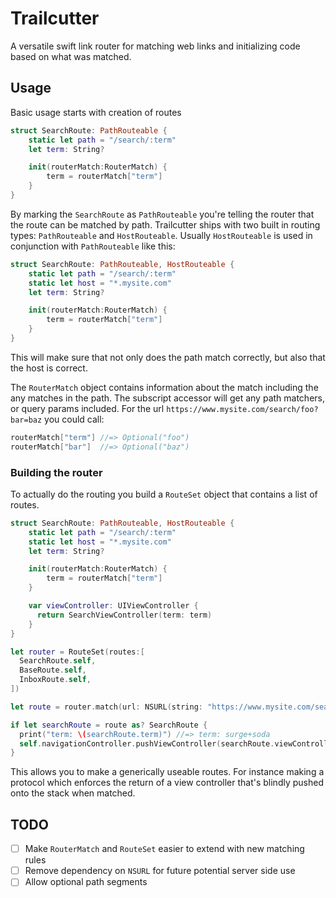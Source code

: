 # Trailcutter

A versatile swift link router for matching web links and initializing code
based on what was matched.

## Usage

Basic usage starts with creation of routes

```swift
struct SearchRoute: PathRouteable {
    static let path = "/search/:term"
    let term: String?

    init(routerMatch:RouterMatch) {
        term = routerMatch["term"]
    }
}
```

By marking the `SearchRoute` as `PathRouteable` you're telling the router that
the route can be matched by path. Trailcutter ships with two built in routing
types: `PathRouteable` and `HostRouteable`. Usually `HostRouteable` is used in
conjunction with `PathRouteable` like this:

```swift
struct SearchRoute: PathRouteable, HostRouteable {
    static let path = "/search/:term"
    static let host = "*.mysite.com"
    let term: String?

    init(routerMatch:RouterMatch) {
        term = routerMatch["term"]
    }
}
```

This will make sure that not only does the path match correctly, but also that
the host is correct.

The `RouterMatch` object contains information about the match including the any
matches in the path. The subscript accessor will get any path matchers, or query
params included. For the url `https://www.mysite.com/search/foo?bar=baz` you
could call:
```swift
routerMatch["term"] //=> Optional("foo")
routerMatch["bar"]  //=> Optional("baz")
```

### Building the router

To actually do the routing you build a `RouteSet` object that contains a list of
routes.

```swift
struct SearchRoute: PathRouteable, HostRouteable {
    static let path = "/search/:term"
    static let host = "*.mysite.com"
    let term: String?

    init(routerMatch:RouterMatch) {
        term = routerMatch["term"]
    }

    var viewController: UIViewController {
      return SearchViewController(term: term)
    }
}

let router = RouteSet(routes:[
  SearchRoute.self,
  BaseRoute.self,
  InboxRoute.self,
])

let route = router.match(url: NSURL(string: "https://www.mysite.com/search/surge+soda"))

if let searchRoute = route as? SearchRoute {
  print("term: \(searchRoute.term)") //=> term: surge+soda
  self.navigationController.pushViewController(searchRoute.viewController, animated: true)
}
```

This allows you to make a generically useable routes. For instance making a
protocol which enforces the return of a view controller that's blindly pushed
onto the stack when matched.

## TODO

- [ ] Make `RouterMatch` and `RouteSet` easier to extend with new matching rules
- [ ] Remove dependency on `NSURL` for future potential server side use
- [ ] Allow optional path segments
